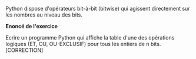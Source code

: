 Python dispose d'opérateurs bit-à-bit (bitwise) qui agissent directement sur les nombres au niveau des bits. 

**Enoncé de l'exercice**

Ecrire un programme Python qui affiche la table d'une des opérations logiques (ET, OU, OU-EXCLUSIF) pour tous les entiers de n bits. [CORRECTION]

